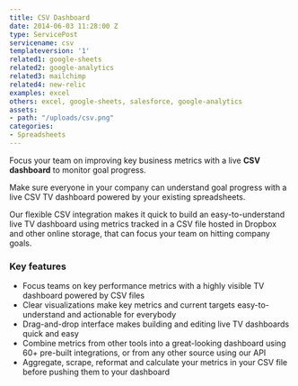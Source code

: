 ```yaml
---
title: CSV Dashboard
date: 2014-06-03 11:28:00 Z
type: ServicePost
servicename: csv
templateversion: '1'
related1: google-sheets
related2: google-analytics
related3: mailchimp
related4: new-relic
examples: excel
others: excel, google-sheets, salesforce, google-analytics
assets:
- path: "/uploads/csv.png"
categories:
- Spreadsheets
---
```


Focus your team on improving key business metrics with a live **CSV dashboard** to monitor goal progress. 

Make sure everyone in your company can understand goal progress with a live CSV TV dashboard powered by your existing spreadsheets.

Our flexible CSV integration makes it quick to build an easy-to-understand live TV dashboard using metrics tracked in a CSV  file hosted in Dropbox and other online storage, that can focus your team on hitting company goals. 

<div class="useful-resources widget-main__inner">
<h3>Key features</h3>
<ul class="resources-links">
<li><span>Focus teams on key performance metrics with a highly visible TV dashboard powered by CSV files</span></li>
<li><span>Clear visualizations make key metrics and current targets easy-to-understand and actionable for everybody</span></li>
<li><span>Drag-and-drop interface makes building and editing live TV dashboards quick and easy</span></li>
<li><span>Combine metrics from other tools into a great-looking dashboard using 60+ pre-built integrations, or from any other source using our API</span></li>
<li><span>Aggregate, scrape, reformat and calculate your metrics in your CSV file before pushing them to your dashboard</span></li>
</ul>
</div>
